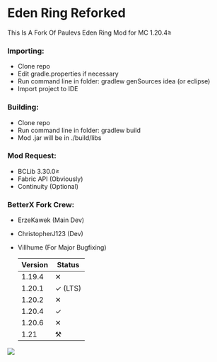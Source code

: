 # Eden Ring Reforked

This Is A Fork Of Paulevs Eden Ring Mod for MC 1.20.4≥

### Importing:
* Clone repo
* Edit gradle.properties if necessary
* Run command line in folder: gradlew genSources idea (or eclipse)
* Import project to IDE

### Building:
* Clone repo
* Run command line in folder: gradlew build
* Mod .jar will be in ./build/libs

### Mod Request:
* BCLib 3.30.0≥
* Fabric API (Obviously)
* Continuity (Optional)

### BetterX Fork Crew:
* ErzeKawek (Main Dev)
* ChristopherJ123 (Dev)
* Villhume (For Major Bugfixing)

  | Version | Status  |
  |---------|---------|
  | 1.19.4  | ✕       |
  | 1.20.1  | ✓ (LTS) |
  | 1.20.2  | ✕       |
  | 1.20.4  | ✓       |
  | 1.20.6  | ✕       |
  | 1.21    | ⚒       |

[![](https://jitpack.io/v/ErzeKawek/EdenRingReforked.svg)](https://jitpack.io/#ErzeKawek/Eden-Ring-Reforked)



